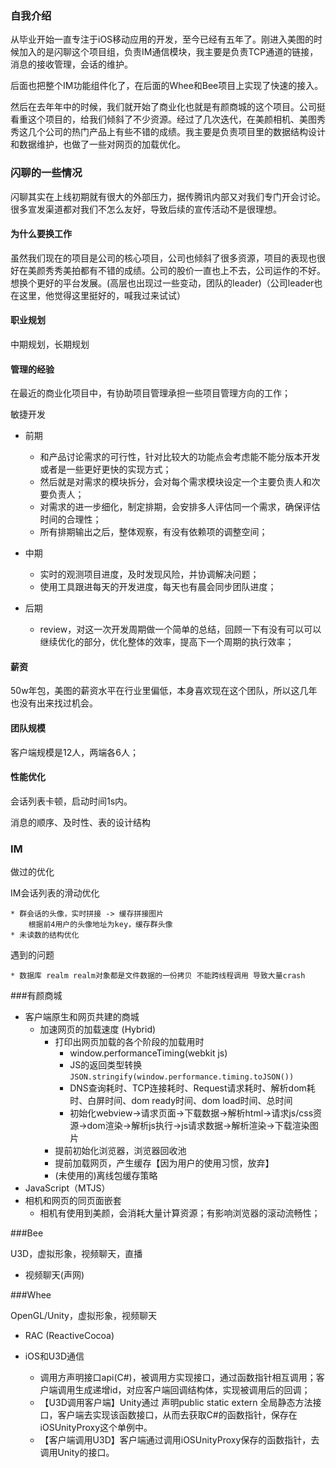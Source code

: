 ### 自我介绍

从毕业开始一直专注于iOS移动应用的开发，至今已经有五年了。刚进入美图的时候加入的是闪聊这个项目组，负责IM通信模块，我主要是负责TCP通道的链接，消息的接收管理，会话的维护。

后面也把整个IM功能组件化了，在后面的Whee和Bee项目上实现了快速的接入。

然后在去年年中的时候，我们就开始了商业化也就是有颜商城的这个项目。公司挺看重这个项目的，给我们倾斜了不少资源。经过了几次迭代，在美颜相机、美图秀秀这几个公司的热门产品上有些不错的成绩。我主要是负责项目里的数据结构设计和数据维护，也做了一些对网页的加载优化。

### 闪聊的一些情况

闪聊其实在上线初期就有很大的外部压力，据传腾讯内部又对我们专门开会讨论。很多宣发渠道都对我们不怎么友好，导致后续的宣传活动不是很理想。

#### 为什么要换工作

虽然我们现在的项目是公司的核心项目，公司也倾斜了很多资源，项目的表现也很好在美颜秀秀美拍都有不错的成绩。公司的股价一直也上不去，公司运作的不好。想换个更好的平台发展。(高层也出现过一些变动，团队的leader)（公司leader也在这里，他觉得这里挺好的，喊我过来试试）

#### 职业规划

中期规划，长期规划

#### 管理的经验

在最近的商业化项目中，有协助项目管理承担一些项目管理方向的工作；

敏捷开发

* 前期
	* 和产品讨论需求的可行性，针对比较大的功能点会考虑能不能分版本开发或者是一些更好更快的实现方式；
	* 然后就是对需求的模块拆分，会对每个需求模块设定一个主要负责人和次要负责人；
	* 对需求的进一步细化，制定排期，会安排多人评估同一个需求，确保评估时间的合理性；
	* 所有排期输出之后，整体观察，有没有依赖项的调整空间；

* 中期
	* 实时的观测项目进度，及时发现风险，并协调解决问题；
	* 使用工具跟进每天的开发进度，每天也有晨会同步团队进度；
* 后期
	* review，对这一次开发周期做一个简单的总结，回顾一下有没有可以可以继续优化的部分，优化整体的效率，提高下一个周期的执行效率；

#### 薪资

50w年包，美图的薪资水平在行业里偏低，本身喜欢现在这个团队，所以这几年也没有出来找过机会。

#### 团队规模

客户端规模是12人，两端各6人；

#### 性能优化

会话列表卡顿，启动时间1s内。

消息的顺序、及时性、表的设计结构

### IM

做过的优化

IM会话列表的滑动优化

	* 群会话的头像，实时拼接 -> 缓存拼接图片
		根据前4用户的头像地址为key，缓存群头像	
	* 未读数的结构优化

遇到的问题
		
	* 数据库 realm realm对象都是文件数据的一份拷贝 不能跨线程调用 导致大量crash


###有颜商城

* 客户端原生和网页共建的商城
	* 加速网页的加载速度 (Hybrid)
		* 打印出网页加载的各个阶段的加载用时
			* window.performanceTiming(webkit js)
			* JS的返回类型转换
				`JSON.stringify(window.performance.timing.toJSON())`
			* DNS查询耗时、TCP连接耗时、Request请求耗时、解析dom耗时、白屏时间、dom ready时间、dom load时间、总时间
			* 初始化webview->请求页面->下载数据->解析html->请求js/css资源->dom渲染->解析js执行->js请求数据->解析渲染->下载渲染图片
		* 提前初始化浏览器，浏览器回收池
		* 提前加载网页，产生缓存【因为用户的使用习惯，放弃】
		* (未使用的)离线包缓存策略
* JavaScript（MTJS）
* 相机和网页的同页面嵌套
	* 相机有使用到美颜，会消耗大量计算资源；有影响浏览器的滚动流畅性；


###Bee

U3D，虚拟形象，视频聊天，直播

* 视频聊天(声网)


###Whee

OpenGL/Unity，虚拟形象，视频聊天

* RAC (ReactiveCocoa)
	
* iOS和U3D通信
	* 调用方声明接口api(C#)，被调用方实现接口，通过函数指针相互调用；客户端调用生成递增id，对应客户端回调结构体，实现被调用后的回调；
	* 【U3D调用客户端】Unity通过 声明public static extern 全局静态方法接口，客户端去实现该函数接口，从而去获取C#的函数指针，保存在iOSUnityProxy这个单例中。
	* 【客户端调用U3D】客户端通过调用iOSUnityProxy保存的函数指针，去调用Unity的接口。
